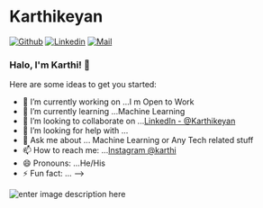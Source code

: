 # Karthikeyan

[![Github](https://img.shields.io/github/followers/alkhachatryan?label=Follow&style=social)](https://github.com/alkhachatryan)
[![Linkedin](https://img.shields.io/badge/-Alexey%20Khachatryan-blue?style=flat-square&logo=linkedin&logoColor=white&link=https://www.linkedin.com/in/alexey-khachatryan-8707b7a5/)](https://www.linkedin.com/in/alexey-khachatryan-8707b7a5/)
[![Mail](https://img.shields.io/badge/-info@khachatryan.org-gray?style=flat-square&logo=gmail&logoColor=red&link=)](mailto:info@khachatryan.org)


### Halo, I'm Karthi! 👋


Here are some ideas to get you started:

- 🔭 I’m currently working on ...I m Open to Work
- 🌱 I’m currently learning ...Machine Learning
- 👯 I’m looking to collaborate on ...[LinkedIn - @Karthikeyan](https://www.linkedin.com/in/karthikeyan-r-60324b194/) 
- 🤔 I’m looking for help with ...
- 💬 Ask me about ... Machine Learning or Any Tech related stuff
- 📫 How to reach me: ...[Instagram @karthi](https://www.instagram.com/karthiavenger)
- 😄 Pronouns: ...He/His
- ⚡ Fun fact: ...
-->

![enter image description here](https://github-readme-stats.vercel.app/api?username=karthiavenger45&&show_icons=true&title_color=ffffff&icon_color=bb2acf&text_color=daf7dc&bg_color=151515)
